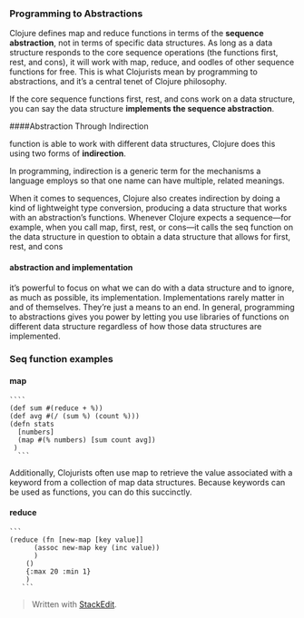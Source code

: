 ### Programming to Abstractions

Clojure defines map and reduce functions in terms of the **sequence
abstraction**, not in terms of specific data structures. As long as a data
structure responds to the core sequence operations (the functions first, rest,
and cons), it will work with map, reduce, and oodles of other sequence functions
for free. This is what Clojurists mean by programming to abstractions, and it’s
a central tenet of Clojure philosophy.

If the core sequence functions first, rest, and cons work on a data structure,
you can say the data structure **implements the sequence abstraction**. 


####Abstraction Through Indirection

function is able to work with different data structures,
Clojure does this using two forms of **indirection**.   

In programming, indirection is a generic term for the mechanisms a language
employs so that one name can have multiple, related meanings. 

When it comes to sequences, Clojure also creates indirection by doing a kind of
lightweight type conversion, producing a data structure that works with an
abstraction’s functions. Whenever Clojure expects a sequence—for example, when
you call map, first, rest, or cons—it calls the seq function on the data
structure in question to obtain a data structure that allows for first, rest,
and cons

#### abstraction and implementation  

it’s powerful to focus on what we can do with a data structure and to ignore, as
much as possible, its implementation. Implementations rarely matter in and of
themselves. They’re just a means to an end. In general, programming to
abstractions gives you power by letting you use libraries of functions on
different data structure regardless of how those data structures are
implemented.

### Seq function examples

#### map

    ````
    (def sum #(reduce + %))
    (def avg #(/ (sum %) (count %)))
    (defn stats
      [numbers]
      (map #(% numbers) [sum count avg])
     )
      ```
      
Additionally, Clojurists often use map to retrieve the value associated with
a keyword from a collection of map data structures. Because keywords can be used
as functions, you can do this succinctly.

#### reduce
    ```
    (reduce (fn [new-map [key value]]
          (assoc new-map key (inc value))
          )
        ()
        {:max 20 :min 1}
        )
       ```
> Written with [StackEdit](https://stackedit.io/).
